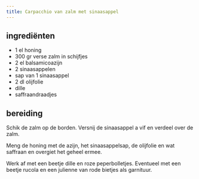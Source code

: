 ```yaml
---
title: Carpacchio van zalm met sinaasappel
---
```


## ingrediënten
* 1 el honing
* 300 gr verse zalm in schijfjes
* 2 el balsamicoazijn
* 2 sinaasappelen
* sap van 1 sinaasappel
* 2 dl olijfolie
* dille
* saffraandraadjes

## bereiding
Schik de zalm op de borden. Versnij de sinaasappel a vif en verdeel over de zalm.

Meng de honing met de azijn, het sinaasappelsap, de olijfolie en wat saffraan  en overgiet het geheel ermee.

Werk af met een beetje dille en roze peperbolletjes. Eventueel met een beetje rucola en een julienne van rode bietjes als garnituur.

